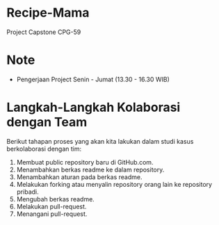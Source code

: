 # Recipe-Mama
Project Capstone CPG-59

# Note
* Pengerjaan Project Senin - Jumat (13.30 - 16.30 WIB)

# Langkah-Langkah Kolaborasi dengan Team
Berikut tahapan proses yang akan kita lakukan dalam studi kasus berkolaborasi dengan tim:
1. Membuat public repository baru di GitHub.com.
2. Menambahkan berkas readme ke dalam repository.
3. Menambahkan aturan pada berkas readme.
4. Melakukan forking atau menyalin repository orang lain ke repository pribadi.
5. Mengubah berkas readme.
6. Melakukan pull-request.
7. Menangani pull-request.
